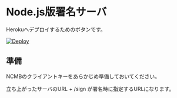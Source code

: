 # Node.js版署名サーバ

Herokuへデプロイするためのボタンです。

[![Deploy](https://www.herokucdn.com/deploy/button.svg)](https://heroku.com/deploy?template=https://github.com/NCMBMania/ncmb_server_v2/tree/master/sig)

## 準備

NCMBのクライアントキーをあらかじめ準備しておいてください。

立ち上がったサーバのURL + /sign が署名時に指定するURLになります。

